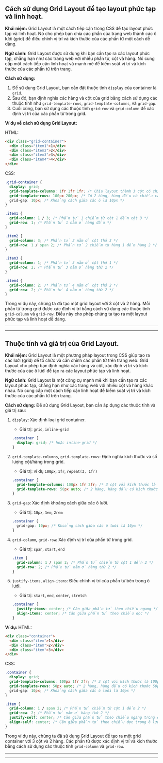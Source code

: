 ## Cách sử dụng Grid Layout để tạo layout phức tạp và linh hoạt.

**Khái niệm:**
Grid Layout là một cách tiếp cận trong CSS để tạo layout phức tạp và linh hoạt. Nó cho phép bạn chia các phần của trang web thành các ô lưới (grid) để điều chỉnh vị trí và kích thước của các phần tử một cách dễ dàng.

**Ngữ cảnh:**
Grid Layout được sử dụng khi bạn cần tạo ra các layout phức tạp, chẳng hạn như các trang web với nhiều phần tử, cột và hàng. Nó cung cấp một cách tiếp cận linh hoạt và mạnh mẽ để kiểm soát vị trí và kích thước của các phần tử trên trang.

**Cách sử dụng:**

1. Để sử dụng Grid Layout, bạn cần đặt thuộc tính `display` của container là `grid`.
2. Sau đó, bạn định nghĩa các hàng và cột của grid bằng cách sử dụng các thuộc tính như `grid-template-rows`, `grid-template-columns`, và `grid-gap`.
3. Cuối cùng, bạn sử dụng các thuộc tính `grid-row` và `grid-column` để xác định vị trí của các phần tử trong grid.

**Ví dụ về cách sử dụng Grid Layout:**

HTML:

```html
<div class="grid-container">
  <div class="item1">1</div>
  <div class="item2">2</div>
  <div class="item3">3</div>
  <div class="item4">4</div>
</div>
```

CSS:

```css
.grid-container {
  display: grid;
  grid-template-columns: 1fr 1fr 1fr; /* Chia layout thành 3 cột có chiều rộng bằng nhau */
  grid-template-rows: 100px 200px; /* Có 2 hàng, hàng đầu có chiều cao là 100px, hàng thứ 2 có chiều cao là 200px */
  grid-gap: 10px; /* Khoảng cách giữa các ô là 10px */
}

.item1 {
  grid-column: 1 / 3; /* Phần tử 1 chiếm từ cột 1 đến cột 3 */
  grid-row: 1; /* Phần tử 1 nằm ở hàng đầu */
}

.item2 {
  grid-column: 3; /* Phần tử 2 nằm ở cột thứ 3 */
  grid-row: 1 / span 2; /* Phần tử 2 chiếm từ hàng 1 đến hàng 2 */
}

.item3 {
  grid-column: 1; /* Phần tử 3 nằm ở cột thứ 1 */
  grid-row: 2; /* Phần tử 3 nằm ở hàng thứ 2 */
}

.item4 {
  grid-column: 2; /* Phần tử 4 nằm ở cột thứ 2 */
  grid-row: 2; /* Phần tử 4 nằm ở hàng thứ 2 */
}
```

Trong ví dụ này, chúng ta đã tạo một grid layout với 3 cột và 2 hàng. Mỗi phần tử trong grid được xác định vị trí bằng cách sử dụng các thuộc tính `grid-column` và `grid-row`. Điều này cho phép chúng ta tạo ra một layout phức tạp và linh hoạt dễ dàng.

---

---

## Thuộc tính và giá trị của Grid Layout.

**Khái niệm:**
Grid Layout là một phương pháp layout trong CSS giúp tạo ra các lưới (grid) để tổ chức và căn chỉnh các phần tử trên trang web. Grid Layout cho phép bạn định nghĩa các hàng và cột, xác định vị trí và kích thước của các ô lưới để tạo ra các layout phức tạp và linh hoạt.

**Ngữ cảnh:**
Grid Layout là một công cụ mạnh mẽ khi bạn cần tạo ra các layout phức tạp, chẳng hạn như các trang web với nhiều cột và hàng khác nhau. Nó cung cấp một cách tiếp cận linh hoạt để kiểm soát vị trí và kích thước của các phần tử trên trang.

**Cách sử dụng:**
Để sử dụng Grid Layout, bạn cần áp dụng các thuộc tính và giá trị sau:

1. `display`: Xác định loại grid container.

   - Giá trị: `grid`, `inline-grid`

   ```css
   .container {
     display: grid; /* hoặc inline-grid */
   }
   ```

2. `grid-template-columns`, `grid-template-rows`: Định nghĩa kích thước và số lượng cột/hàng trong grid.

   - Giá trị: ví dụ `100px`, `1fr`, `repeat(3, 1fr)`

   ```css
   .container {
     grid-template-columns: 100px 1fr 2fr; /* 3 cột với kích thước là 100px, 1/3 và 2/3 chiều rộng của container */
     grid-template-rows: 50px auto; /* 2 hàng, hàng đầu có kích thước 50px, hàng thứ hai co dãn tự động */
   }
   ```

3. `grid-gap`: Xác định khoảng cách giữa các ô lưới.

   - Giá trị: `10px`, `1em`, `2rem`

   ```css
   .container {
     grid-gap: 10px; /* Khoảng cách giữa các ô lưới là 10px */
   }
   ```

4. `grid-column`, `grid-row`: Xác định vị trí của phần tử trong grid.

   - Giá trị: `span`, `start`, `end`

   ```css
   .item {
     grid-column: 1 / span 2; /* Phần tử chiếm từ cột 1 đến 2 */
     grid-row: 2; /* Phần tử nằm ở hàng thứ 2 */
   }
   ```

5. `justify-items`, `align-items`: Điều chỉnh vị trí của phần tử bên trong ô lưới.
   - Giá trị: `start`, `end`, `center`, `stretch`
   ```css
   .container {
     justify-items: center; /* Căn giữa phần tử theo chiều ngang */
     align-items: center; /* Căn giữa phần tử theo chiều dọc */
   }
   ```

**Ví dụ:**
HTML:

```html
<div class="container">
  <div class="item">1</div>
  <div class="item">2</div>
  <div class="item">3</div>
</div>
```

CSS:

```css
.container {
  display: grid;
  grid-template-columns: 100px 1fr 2fr; /* 3 cột với kích thước là 100px, 1/3 và 2/3 chiều rộng của container */
  grid-template-rows: 50px auto; /* 2 hàng, hàng đầu có kích thước 50px, hàng thứ hai co dãn tự động */
  grid-gap: 10px; /* Khoảng cách giữa các ô lưới là 10px */
}

.item {
  grid-column: 1 / span 2; /* Phần tử chiếm từ cột 1 đến 2 */
  grid-row: 2; /* Phần tử nằm ở hàng thứ 2 */
  justify-self: center; /* Căn giữa phần tử theo chiều ngang trong ô lưới */
  align-self: center; /* Căn giữa phần tử theo chiều dọc trong ô lưới */
}
```

Trong ví dụ này, chúng ta đã sử dụng Grid Layout để tạo ra một grid container với 3 cột và 2 hàng. Các phần tử được xác định vị trí và kích thước bằng cách sử dụng các thuộc tính `grid-column` và `grid-row`.

---

---
